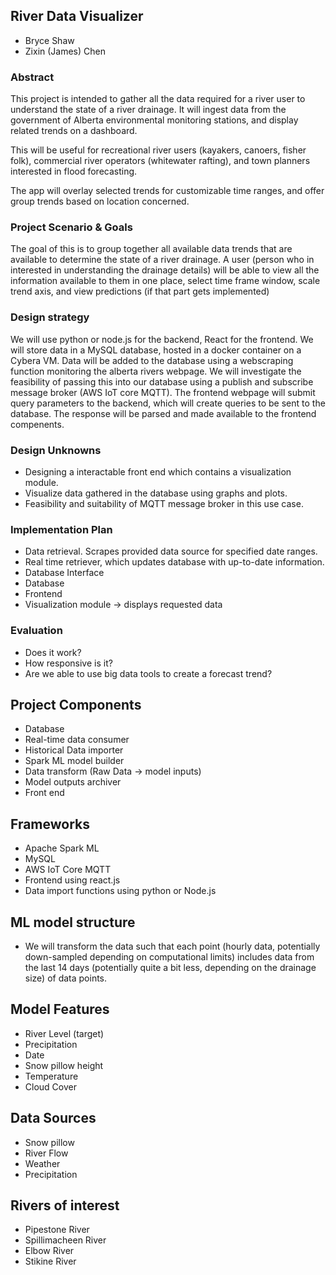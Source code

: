 ## River Data Visualizer

- Bryce Shaw
- Zixin (James) Chen

### Abstract

This project is intended to gather all the data required for a river user to understand the state of a river drainage. It will ingest data from the government of Alberta environmental monitoring stations, and display related trends on a dashboard. 

This will be useful for recreational river users (kayakers, canoers, fisher folk), commercial river operators (whitewater rafting), and town planners interested in flood forecasting. 

The app will overlay selected trends for customizable time ranges, and offer group trends based on location concerned. 

### Project Scenario & Goals

The goal of this is to group together all available data trends that are available to determine the state of a river drainage. A user (person who in interested in understanding the drainage details) will be able to view all the information available to them in one place, select time frame window, scale trend axis, and view predictions (if that part gets implemented) 

### Design strategy

We will use python or node.js for the backend, React for the frontend. We will store data in a MySQL database, hosted in a docker container on a Cybera VM. Data will be added to the database using a webscraping function monitoring the alberta rivers webpage. We will investigate the feasibility of passing this into our database using a publish and subscribe message broker (AWS IoT core MQTT). The frontend webpage will submit query parameters to the backend, which will create queries to be sent to the database. The response will be parsed and made available to the frontend compenents. 

### Design Unknowns

- Designing a interactable front end which contains a visualization module.
- Visualize data gathered in the database using graphs and plots.
- Feasibility and suitability of MQTT message broker in this use case.

### Implementation Plan

- Data retrieval. Scrapes provided data source for specified date ranges.
- Real time retriever, which updates database with up-to-date information.
- Database Interface
- Database
- Frontend
- Visualization module -> displays requested data

### Evaluation

- Does it work?
- How responsive is it?
- Are we able to use big data tools to create a forecast trend?


## Project Components
- Database
- Real-time data consumer
- Historical Data importer
- Spark ML model builder
- Data transform (Raw Data -> model inputs)
- Model outputs archiver
- Front end

## Frameworks
- Apache Spark ML
- MySQL
- AWS IoT Core MQTT
- Frontend using react.js
- Data import functions using python or Node.js

## ML model structure
- We will transform the data such that each point (hourly data, potentially down-sampled depending on computational limits) includes data from the last 14 days (potentially quite a bit less, depending on the drainage size) of data points.

## Model Features
- River Level (target)
- Precipitation
- Date
- Snow pillow height
- Temperature
- Cloud Cover

## Data Sources
- Snow pillow 
- River Flow 
- Weather 
- Precipitation

## Rivers of interest
- Pipestone River
- Spillimacheen River
- Elbow River
- Stikine River



